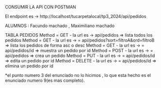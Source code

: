 CONSUMIR LA API CON POSTMAN

El endpoint es -> http://localhost/tucarpetalocal/tp3_2024/api/pedidos


ALUMNOS : Facundo machado , Maximiliano machado

TABLA PEDIDOS
Method = GET  -  la url es  -> api/pedidos => lista todos los pedidos
Method = GET  - la url es  -> = api/pedidos?sort=filtroA&ord=filtroB => lista los pedidos de forma asc o desc
Method = GET  - la url es  -> = api/pedidos/id => muestra un pedido por id
Method = POST  - la url es  -> = api/pedidos => crea un pedido
Method = PUT - la url es  -> = api/pedidos/id => edita un pedido por id
Method = DELETE - la url es  -> = api/pedidos/id => elimina un pedido por id

*el punto numero 3 del enunciado no lo hicimos , lo que esta hecho es el enunciado numero 9(es mas completo).